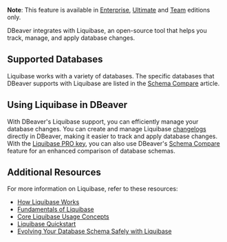 **Note**: This feature is available in [Enterprise](Enterprise-Edition), [Ultimate](Ultimate-Edition) and
<a href="https://dbeaver.com/dbeaver-team-edition">Team</a> editions only.

DBeaver integrates with Liquibase, an open-source tool that helps you track, manage, and apply database changes.

## Supported Databases

Liquibase works with a variety of databases. The specific databases that DBeaver supports with Liquibase are listed in
the [Schema Compare](Schema-Compare#databases-supporting-schema-comparison) article.

## Using Liquibase in DBeaver

With DBeaver's Liquibase support, you can efficiently manage your database changes. You can create and manage Liquibase
[changelogs](Schema-Compare#liquibase-changelog-generation) directly in DBeaver, making it easier to track and apply
database changes. With the [Liquibase PRO key](Schema-Compare#using-schema-compare-with-liquibase-pro-key), you can also
use DBeaver's [Schema Compare](Schema-Compare) feature for an enhanced comparison of database schemas.

## Additional Resources

For more information on Liquibase, refer to these resources:

- [How Liquibase Works](https://www.liquibase.com/how-liquibase-works)
- [Fundamentals of Liquibase](https://medium.com/@sahanats11/fundamentals-of-liquibase-9be58bc124a6)
- [Core Liquibase Usage Concepts](https://www.liquibase.org/get-started/core-usage)
- [Liquibase Quickstart](https://www.liquibase.org/get-started/quickstart)
- [Evolving Your Database Schema Safely with Liquibase](https://www.baeldung.com/liquibase-refactor-schema-of-java-app)
